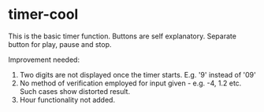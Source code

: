 # timer-cool

This is the basic timer function.
Buttons are self explanatory.
Separate button for play, pause and stop.

Improvement needed:

1. Two digits are not displayed once the timer starts. E.g. '9' instead of '09'
2. No method of verification employed for input given - e.g. -4, 1.2 etc. Such cases show distorted result.
3. Hour functionality not added.
